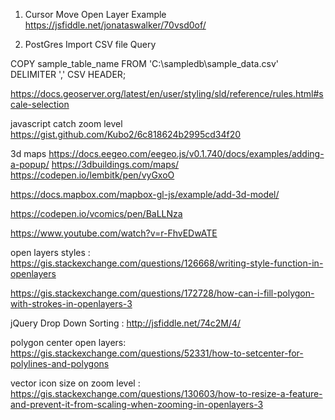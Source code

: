 1) Cursor Move Open Layer Example
https://jsfiddle.net/jonataswalker/70vsd0of/

2) PostGres Import CSV file Query

COPY sample_table_name
FROM 'C:\sampledb\sample_data.csv' 
DELIMITER ',' 
CSV HEADER;


https://docs.geoserver.org/latest/en/user/styling/sld/reference/rules.html#scale-selection


javascript catch zoom level
https://gist.github.com/Kubo2/6c818624b2995cd34f20


3d maps
https://docs.eegeo.com/eegeo.js/v0.1.740/docs/examples/adding-a-popup/
https://3dbuildings.com/maps/
https://codepen.io/lembitk/pen/vyGxoO

https://docs.mapbox.com/mapbox-gl-js/example/add-3d-model/

https://codepen.io/vcomics/pen/BaLLNza

https://www.youtube.com/watch?v=r-FhvEDwATE

open layers styles :
https://gis.stackexchange.com/questions/126668/writing-style-function-in-openlayers

https://gis.stackexchange.com/questions/172728/how-can-i-fill-polygon-with-strokes-in-openlayers-3

jQuery Drop Down Sorting : 
http://jsfiddle.net/74c2M/4/


polygon center open layers:
https://gis.stackexchange.com/questions/52331/how-to-setcenter-for-polylines-and-polygons

vector icon size on zoom level :
https://gis.stackexchange.com/questions/130603/how-to-resize-a-feature-and-prevent-it-from-scaling-when-zooming-in-openlayers-3




